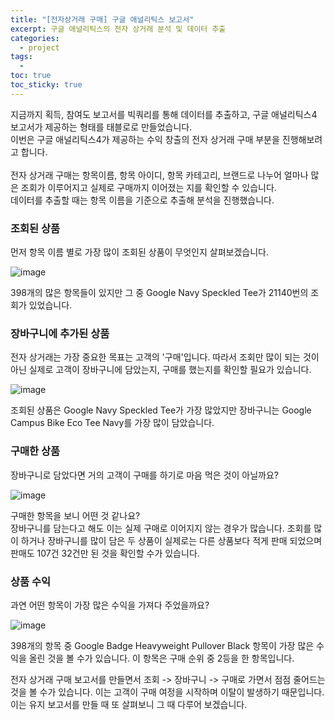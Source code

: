 ```yaml
---
title: "[전자상거래 구매] 구글 애널리틱스 보고서"
excerpt: 구글 애널리틱스의 전자 상거래 분석 및 데이터 추출
categories:
  - project
tags:
  - 
toc: true
toc_sticky: true
---
```


지금까지 획득, 참여도 보고서를 빅쿼리를 통해 데이터를 추출하고, 구글 애널리틱스4 보고서가 제공하는 형태를 태블로로 만들었습니다.   
이번은 구글 애널리틱스4가 제공하는 수익 창출의 전자 상거래 구매 부분을 진행해보려고 합니다.   
<br>
전자 상거래 구매는 항목이름, 항목 아이디, 항목 카테고리, 브랜드로 나누어 얼마나 많은 조회가 이루어지고 실제로 구매까지 이어졌는 지를 확인할 수 있습니다.   
데이터를 추출할 때는 항목 이름을 기준으로 추출해 분석을 진행했습니다.   

### 조회된 상품

먼저 항목 이름 별로 가장 많이 조회된 상품이 무엇인지 살펴보겠습니다.

![image](https://github.com/wbin0718/google_analytics_dashboard/assets/104637982/10a322d7-3f56-43f6-b291-9be37d871650)

398개의 많은 항목들이 있지만 그 중 Google Navy Speckled Tee가 21140번의 조회가 있었습니다.

### 장바구니에 추가된 상품

전자 상거래는 가장 중요한 목표는 고객의 '구매'입니다. 따라서 조회만 많이 되는 것이 아닌 실제로 고객이 장바구니에 담았는지, 구매를 했는지를 확인할 필요가 있습니다.   

![image](https://github.com/wbin0718/google_analytics_dashboard/assets/104637982/cc990323-e397-4571-9e68-d8f9889567c1)

조회된 상품은 Google Navy Speckled Tee가 가장 많았지만 장바구니는 Google Campus Bike Eco Tee Navy를 가장 많이 담았습니다.   

### 구매한 상품

장바구니로 담았다면 거의 고객이 구매를 하기로 마음 먹은 것이 아닐까요?   

![image](https://github.com/wbin0718/google_analytics_dashboard/assets/104637982/30bac128-09e7-4f2b-a447-900521c43818)

구매한 항목을 보니 어떤 것 같나요?    
장바구니를 담는다고 해도 이는 실제 구매로 이어지지 않는 경우가 많습니다. 조회를 많이 하거나 장바구니를 많이 담은 두 상품이 실제로는 다른 상품보다 적게 판매 되었으며 판매도 107건 32건만 된 것을 확인할 수가 있습니다.   

### 상품 수익

과연 어떤 항목이 가장 많은 수익을 가져다 주었을까요?   

![image](https://github.com/wbin0718/google_analytics_dashboard/assets/104637982/010a4268-69a9-447d-b00f-0b5a14718d8a)

398개의 항목 중 Google Badge Heavyweight Pullover Black 항목이 가장 많은 수익을 올린 것을 볼 수가 있습니다. 이 항목은 구매 순위 중 2등을 한 항목입니다.   

전자 상거래 구매 보고서를 만들면서 조회 -> 장바구니 -> 구매로 가면서 점점 줄어드는 것을 볼 수가 있습니다. 이는 고객이 구매 여정을 시작하며 이탈이 발생하기 때문입니다. 이는 유지 보고서를 만들 때 또 살펴보니 그 때 다루어 보겠습니다.
